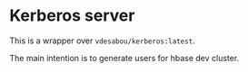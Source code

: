 # Kerberos server

This is a wrapper over `vdesabou/kerberos:latest`.

The main intention is to generate users for hbase dev cluster.
